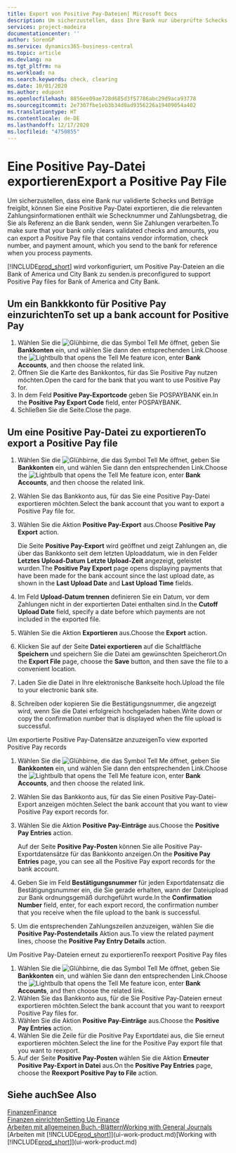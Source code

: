 ```yaml
---
title: Export von Positive Pay-Dateien| Microsoft Docs
description: Um sicherzustellen, dass Ihre Bank nur überprüfte Schecks und Beträge freigibt, können Sie ihr eine Positive Pay Datei senden, die die Daten für Kreditoren, Schecks und Zahlungsinformationen enthält.
services: project-madeira
documentationcenter: ''
author: SorenGP
ms.service: dynamics365-business-central
ms.topic: article
ms.devlang: na
ms.tgt_pltfrm: na
ms.workload: na
ms.search.keywords: check, clearing
ms.date: 10/01/2020
ms.author: edupont
ms.openlocfilehash: 8856ee09ae728d685d3f57786abc29d9aca93778
ms.sourcegitcommit: 2e7307fbe1eb3b34d0ad9356226a19409054a402
ms.translationtype: HT
ms.contentlocale: de-DE
ms.lasthandoff: 12/17/2020
ms.locfileid: "4750855"
---
```

# <a name="export-a-positive-pay-file"></a><span data-ttu-id="b48d5-103">Eine Positive Pay-Datei exportieren</span><span class="sxs-lookup"><span data-stu-id="b48d5-103">Export a Positive Pay File</span></span>
<span data-ttu-id="b48d5-104">Um sicherzustellen, dass eine Bank nur validierte Schecks und Beträge freigibt, können Sie eine Positive Pay-Datei exportieren, die die relevanten Zahlungsinformationen enthält wie Schecknummer und Zahlungsbetrag, die Sie als Referenz an die Bank senden, wenn Sie Zahlungen verarbeiten.</span><span class="sxs-lookup"><span data-stu-id="b48d5-104">To make sure that your bank only clears validated checks and amounts, you can export a Positive Pay file that contains vendor information, check number, and payment amount, which you send to the bank for reference when you process payments.</span></span>

[!INCLUDE[prod_short](includes/prod_short.md)] <span data-ttu-id="b48d5-105">wird vorkonfiguriert, um Positive Pay-Dateien an die Bank of America und City Bank zu senden.</span><span class="sxs-lookup"><span data-stu-id="b48d5-105">is preconfigured to support Positive Pay files for Bank of America and City Bank.</span></span>

## <a name="to-set-up-a-bank-account-for-positive-pay"></a><span data-ttu-id="b48d5-106">Um ein Bankkkonto für Positive Pay einzurichten</span><span class="sxs-lookup"><span data-stu-id="b48d5-106">To set up a bank account for Positive Pay</span></span>
1. <span data-ttu-id="b48d5-107">Wählen Sie die ![Glühbirne, die das Symbol Tell Me](media/ui-search/search_small.png "Was möchten Sie tun?") öffnet, geben Sie **Bankkonten** ein, und wählen Sie dann den entsprechenden Link.</span><span class="sxs-lookup"><span data-stu-id="b48d5-107">Choose the ![Lightbulb that opens the Tell Me feature](media/ui-search/search_small.png "Tell me what you want to do") icon, enter **Bank Accounts**, and then choose the related link.</span></span>
2. <span data-ttu-id="b48d5-108">Öffnen Sie die Karte des Bankkontos, für das Sie Positive Pay nutzen möchten.</span><span class="sxs-lookup"><span data-stu-id="b48d5-108">Open the card for the bank that you want to use Positive Pay for.</span></span>
3. <span data-ttu-id="b48d5-109">In dem Feld **Positive Pay-Exportcode** geben Sie POSPAYBANK ein.</span><span class="sxs-lookup"><span data-stu-id="b48d5-109">In the **Positive Pay Export Code** field, enter POSPAYBANK.</span></span>
4. <span data-ttu-id="b48d5-110">Schließen Sie die Seite.</span><span class="sxs-lookup"><span data-stu-id="b48d5-110">Close the page.</span></span>

## <a name="to-export-a-positive-pay-file"></a><span data-ttu-id="b48d5-111">Um eine Positive Pay-Datei zu exportieren</span><span class="sxs-lookup"><span data-stu-id="b48d5-111">To export a Positive Pay file</span></span>
1. <span data-ttu-id="b48d5-112">Wählen Sie die ![Glühbirne, die das Symbol Tell Me](media/ui-search/search_small.png "Was möchten Sie tun?") öffnet, geben Sie **Bankkonten** ein, und wählen Sie dann den entsprechenden Link.</span><span class="sxs-lookup"><span data-stu-id="b48d5-112">Choose the ![Lightbulb that opens the Tell Me feature](media/ui-search/search_small.png "Tell me what you want to do") icon, enter **Bank Accounts**, and then choose the related link.</span></span>
2. <span data-ttu-id="b48d5-113">Wählen Sie das Bankkonto aus, für das Sie eine Positive Pay-Datei exportieren möchten.</span><span class="sxs-lookup"><span data-stu-id="b48d5-113">Select the bank account that you want to export a Positive Pay file for.</span></span>
3. <span data-ttu-id="b48d5-114">Wählen Sie die Aktion **Positive Pay-Export** aus.</span><span class="sxs-lookup"><span data-stu-id="b48d5-114">Choose **Positive Pay Export** action.</span></span>

    <span data-ttu-id="b48d5-115">Die Seite **Positive Pay-Export** wird geöffnet und zeigt Zahlungen an, die über das Bankkonto seit dem letzten Uploaddatum, wie in den Felder **Letztes Upload-Datum** **Letzte Upload-Zeit** angezeigt, geleistet wurden.</span><span class="sxs-lookup"><span data-stu-id="b48d5-115">The **Positive Pay Export** page opens displaying payments that have been made for the bank account since the last upload date, as shown in the **Last Upload Date** and **Last Upload Time** fields.</span></span>
4. <span data-ttu-id="b48d5-116">Im Feld **Upload-Datum trennen** definieren Sie ein Datum, vor dem Zahlungen nicht in der exportierten Datei enthalten sind.</span><span class="sxs-lookup"><span data-stu-id="b48d5-116">In the **Cutoff Upload Date** field, specify a date before which payments are not included in the exported file.</span></span>
5. <span data-ttu-id="b48d5-117">Wählen Sie die Aktion **Exportieren** aus.</span><span class="sxs-lookup"><span data-stu-id="b48d5-117">Choose the **Export** action.</span></span>
6. <span data-ttu-id="b48d5-118">Klicken Sie auf der Seite **Datei exportieren** auf die Schaltfläche **Speichern** und speichern Sie die Datei am gewünschten Speicherort.</span><span class="sxs-lookup"><span data-stu-id="b48d5-118">On the **Export File** page, choose the **Save** button, and then save the file to a convenient location.</span></span>
7. <span data-ttu-id="b48d5-119">Laden Sie die Datei in Ihre elektronische Bankseite hoch.</span><span class="sxs-lookup"><span data-stu-id="b48d5-119">Upload the file to your electronic bank site.</span></span>
8. <span data-ttu-id="b48d5-120">Schreiben oder kopieren Sie die Bestätigungsnummer, die angezeigt wird, wenn Sie die Datei erfolgreich hochgeladen haben.</span><span class="sxs-lookup"><span data-stu-id="b48d5-120">Write down or copy the confirmation number that is displayed when the file upload is successful.</span></span>

<span data-ttu-id="b48d5-121">Um exportierte Positive Pay-Datensätze anzuzeigen</span><span class="sxs-lookup"><span data-stu-id="b48d5-121">To view exported Positive Pay records</span></span>

1. <span data-ttu-id="b48d5-122">Wählen Sie die ![Glühbirne, die das Symbol Tell Me](media/ui-search/search_small.png "Was möchten Sie tun?") öffnet, geben Sie **Bankkonten** ein, und wählen Sie dann den entsprechenden Link.</span><span class="sxs-lookup"><span data-stu-id="b48d5-122">Choose the ![Lightbulb that opens the Tell Me feature](media/ui-search/search_small.png "Tell me what you want to do") icon, enter **Bank Accounts**, and then choose the related link.</span></span>
2. <span data-ttu-id="b48d5-123">Wählen Sie das Bankkonto aus, für das Sie einen Positive Pay-Datei-Export anzeigen möchten.</span><span class="sxs-lookup"><span data-stu-id="b48d5-123">Select the bank account that you want to view Positive Pay export records for.</span></span>
3. <span data-ttu-id="b48d5-124">Wählen Sie die Aktion **Positive Pay-Einträge** aus.</span><span class="sxs-lookup"><span data-stu-id="b48d5-124">Choose the **Positive Pay Entries** action.</span></span>

    <span data-ttu-id="b48d5-125">Auf der Seite **Positive Pay-Posten** können Sie alle Positive Pay-Exportdatensätze für das Bankkonto anzeigen.</span><span class="sxs-lookup"><span data-stu-id="b48d5-125">On the **Positive Pay Entries** page, you can see all the Positive Pay export records for the bank account.</span></span>
4. <span data-ttu-id="b48d5-126">Geben Sie im Feld **Bestätigungsnummer** für jeden Exportdatensatz die Bestätigungsnummer ein, die Sie gerade erhalten, wann der Dateiupload zur Bank ordnungsgemäß durchgeführt wurde.</span><span class="sxs-lookup"><span data-stu-id="b48d5-126">In the **Confirmation Number** field, enter, for each export record, the confirmation number that you receive when the file upload to the bank is successful.</span></span>
5. <span data-ttu-id="b48d5-127">Um die entsprechenden Zahlungszeilen anzuzeigen, wählen Sie die **Positive Pay-Postendetails** Aktion aus.</span><span class="sxs-lookup"><span data-stu-id="b48d5-127">To view the related payment lines, choose the **Positive Pay Entry Details** action.</span></span>

<span data-ttu-id="b48d5-128">Um Positive Pay-Dateien erneut zu exportieren</span><span class="sxs-lookup"><span data-stu-id="b48d5-128">To reexport Positive Pay files</span></span>

1. <span data-ttu-id="b48d5-129">Wählen Sie die ![Glühbirne, die das Symbol Tell Me](media/ui-search/search_small.png "Was möchten Sie tun?") öffnet, geben Sie **Bankkonten** ein, und wählen Sie dann den entsprechenden Link.</span><span class="sxs-lookup"><span data-stu-id="b48d5-129">Choose the ![Lightbulb that opens the Tell Me feature](media/ui-search/search_small.png "Tell me what you want to do") icon, enter **Bank Accounts**, and then choose the related link.</span></span>
2. <span data-ttu-id="b48d5-130">Wählen Sie das Bankkonto aus, für die Sie Positive Pay-Dateien erneut exportieren möchten.</span><span class="sxs-lookup"><span data-stu-id="b48d5-130">Select the bank account that you want to reexport Positive Pay files for.</span></span>
3. <span data-ttu-id="b48d5-131">Wählen Sie die Aktion **Positive Pay-Einträge** aus.</span><span class="sxs-lookup"><span data-stu-id="b48d5-131">Choose the **Positive Pay Entries** action.</span></span>
4. <span data-ttu-id="b48d5-132">Wählen Sie die Zeile für die Positive Pay Exportdatei aus, die Sie erneut exportieren möchten.</span><span class="sxs-lookup"><span data-stu-id="b48d5-132">Select the line for the Positive Pay export file that you want to reexport.</span></span>
5. <span data-ttu-id="b48d5-133">Auf der Seite **Positive Pay-Posten** wählen Sie die Aktion **Erneuter Positive Pay-Export in Datei** aus.</span><span class="sxs-lookup"><span data-stu-id="b48d5-133">On the **Positive Pay Entries** page, choose the **Reexport Positive Pay to File** action.</span></span>

## <a name="see-also"></a><span data-ttu-id="b48d5-134">Siehe auch</span><span class="sxs-lookup"><span data-stu-id="b48d5-134">See Also</span></span>
[<span data-ttu-id="b48d5-135">Finanzen</span><span class="sxs-lookup"><span data-stu-id="b48d5-135">Finance</span></span>](finance.md)  
[<span data-ttu-id="b48d5-136">Finanzen einrichten</span><span class="sxs-lookup"><span data-stu-id="b48d5-136">Setting Up Finance</span></span>](finance-setup-finance.md)  
[<span data-ttu-id="b48d5-137">Arbeiten mit allgemeinen Buch.-Blättern</span><span class="sxs-lookup"><span data-stu-id="b48d5-137">Working with General Journals</span></span>](ui-work-general-journals.md)  
<span data-ttu-id="b48d5-138">[Arbeiten mit [!INCLUDE[prod_short](includes/prod_short.md)]](ui-work-product.md)</span><span class="sxs-lookup"><span data-stu-id="b48d5-138">[Working with [!INCLUDE[prod_short](includes/prod_short.md)]](ui-work-product.md)</span></span>
